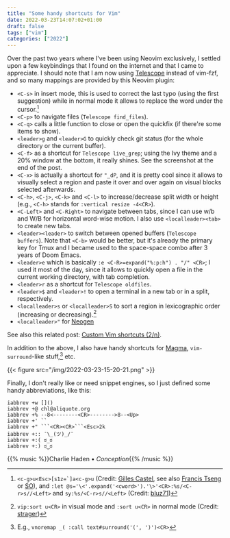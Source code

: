 ```yaml
---
title: "Some handy shortcuts for Vim"
date: 2022-03-23T14:07:02+01:00
draft: false
tags: ["vim"]
categories: ["2022"]
---
```


Over the past two years where I've been using Neovim exclusively, I settled upon a few keybindings that I found on the internet and that I came to appreciate. I should note that I am now using [Telescope] instead of vim-fzf, and so many mappings are provided by this Neovim plugin:

- `<C-s>` in insert mode, this is used to correct the last typo (using the first suggestion) while in normal mode it allows to replace the word under the cursor.[^1]
- `<C-p>` to navigate files (`Telescope find_files`).
- `<C-q>` calls a little function to close or open the quickfix (if there're some items to show).
- `<leader>g` and `<leader>G` to quickly check git status (for the whole directory or the current buffer).
- `<C-f>` as a shortcut for `Telescope live_grep`; using the Ivy theme and a 20% window at the bottom, it really shines. See the screenshot at the end of the post.
- `<C-x>` is actually a shortcut for `"_dP`, and it is pretty cool since it allows to visually select a region and paste it over and over again on visual blocks selected afterwards.
- `<C-h>`, `<C-j>`, `<C-k>` and `<C-l>` to increase/decrease split width or height (e.g., `<C-h>` stands for `:vertical resize -4<CR>`).
- `<C-Left>` and `<C-Right>` to navigate between tabs, since I can use w/b and W/B for horizontal word-wise motion. I also use `<localleader><tab>` to create new tabs.
- `<leader><leader>` to switch between opened buffers (`Telescope buffers`). Note that `<C-b>` would be better, but it's already the primary key for Tmux and I became used to the space-space combo after 3 years of Doom Emacs.
- `<leader>e` which is basically `:e <C-R>=expand("%:p:h") . "/" <CR>`; I used it most of the day, since it allows to quickly open a file in the current working directory, with tab completion.
- `<leader>r` as a shortcut for `Telescope oldfiles`.
- `<leader>$` and `<leader>!` to open a terminal in a new tab or in a split, respectively.
- `<localleader>s` or `<localleader>S` to sort a region in lexicographic order (increasing or decreasing).[^2]
- `<localleader>"` for [Neogen]

See also this related post: [Custom Vim shortcuts (2/n)](/post/vim-shortcuts/).

In addition to the above, I also have handy shortcuts for [Magma], `vim-surround`-like stuff,[^3] etc.

{{< figure src="/img/2022-03-23-15-20-21.png" >}}

Finally, I don't really like or need snippet engines, so I just defined some handy abbreviations, like this:

```vim
iabbrev +w []()
iabbrev +@ chl@aliquote.org
iabbrev +% --8<--------<CR>-------->8--<Up>
iabbrev +' ``
iabbrev +" ```<CR><CR>```<Esc>2k
iabbrev +:: ¯\_(ツ)_/¯
iabbrev +:( ಠ_ಠ
iabbrev +:) ಠ‿ಠ
```

{{% music %}}Charlie Haden • _Conception_{{% /music %}}

[^1]: ``<c-g>u<Esc>[s1z=`]a<c-g>u`` (Credit: [Gilles Castel], see also [Francis Tseng] or [SO]), and `:let @s='\<'.expand('<cword>').'\>'<CR>:%s/<C-r>s//<Left>` and `sy:%s/<C-r>s//<Left>` (Credit: [bluz71])
[^2]: `vip:sort u<CR>` in visual mode and `:sort u<CR>` in normal mode (Credit: [strager])
[^3]: E.g., `vnoremap _( :call text#surround('(', ')')<CR>`

[Telescope]: https://github.com/nvim-telescope/telescope.nvim
[Gilles Castel]: https://castel.dev/post/lecture-notes-1/
[Francis Tseng]: https://spaceandtim.es/etc/vim_notetaking/
[SO]: https://stackoverflow.com/q/5312235/420055
[bluz71]: https://bluz71.github.io/2019/03/11/find-replace-helpers-for-vim.html
[strager]: https://github.com/strager/dotfiles
[Neogen]: https://github.com/danymat/neogen
[Magma]: /post/jupyter-kernels-in-vim/
